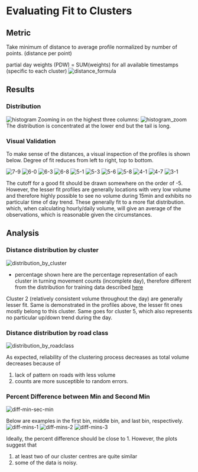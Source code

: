 # Evaluating Fit to Clusters

## Metric
Take minimum of distance to average profile normalized by number of points. (distance per point)  

partial day weights (PDW) = SUM(weights) for all available timestamps (specific to each cluster)
![distance_formula](img/distance_formula.png)

## Results
### Distribution
![histogram](img/histogram.png)
Zooming in on the highest three columns:
![histogram_zoom](img/histogram_zoom.png)
The distribution is concentrated at the lower end but the tail is long.

### Visual Validation
To make sense of the distances, a visual inspection of the profiles is shown below.
Degree of fit reduces from left to right, top to bottom.

![7-9](img/7-9.png)
![6-0](img/6-0.png)
![6-3](img/6-3.png)
![6-8](img/6-8.png)
![5-1](img/5-1.png)
![5-3](img/5-3.png)
![5-6](img/5-6.png)
![5-8](img/5-8.png)
![4-1](img/4-1.png)
![4-7](img/4-7.png)
![3-1](img/3-1.png)

The cutoff for a good fit should be drawn somewhere on the order of -5. However, the lesser fit profiles are generally locations with very low volume and therefore highly possible to see no volume during 15min and exhibits no particular time of day trend. These generally fit to a more flat distribution. which, when calculating hourly/daily volume, will give an average of the observations, which is reasonable given the circumstances. 

## Analysis
### Distance distribution by cluster
![distribution_by_cluster](img/distribution_by_cluster.png)

* percentage shown here are the percentage representation of each cluster in turning movement counts (incomplete day), therefore different from the distribution for training data described [here](README.md)

Cluster 2 (relatively consistent volume throughout the day) are generally lesser fit. Same is demonstrated in the profiles above, the lesser fit ones mostly belong to this cluster. 
Same goes for cluster 5, which also represents no particular up/down trend during the day.

### Distance distribution by road class
![distribution_by_roadclass](img/distribution_by_roadclass.PNG)

As expected, reliability of the clustering process decreases as total volume decreases because of
1. lack of pattern on roads with less volume
2. counts are more susceptible to random errors. 

### Percent Difference between Min and Second Min
![diff-min-sec-min](img/diff-min-sec-min.PNG)

Below are examples in the first bin, middle bin, and last bin, respectively.  
![diff-mins-1](img/diff-mins-1.png)
![diff-mins-2](img/diff-mins-2.png)
![diff-mins-3](img/diff-mins-3.png)

Ideally, the percent difference should be close to 1. However, the plots suggest that
1. at least two of our cluster centres are quite similar
2. some of the data is noisy.
